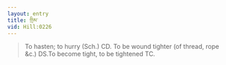 ```yaml
---
layout: entry
title: གྲིམ་
vid: Hill:0226
---
```

> To hasten; to hurry (Sch\.) CD\. To be wound tighter (of thread, rope &c\.) DS\.To become tight, to be tightened TC\.


